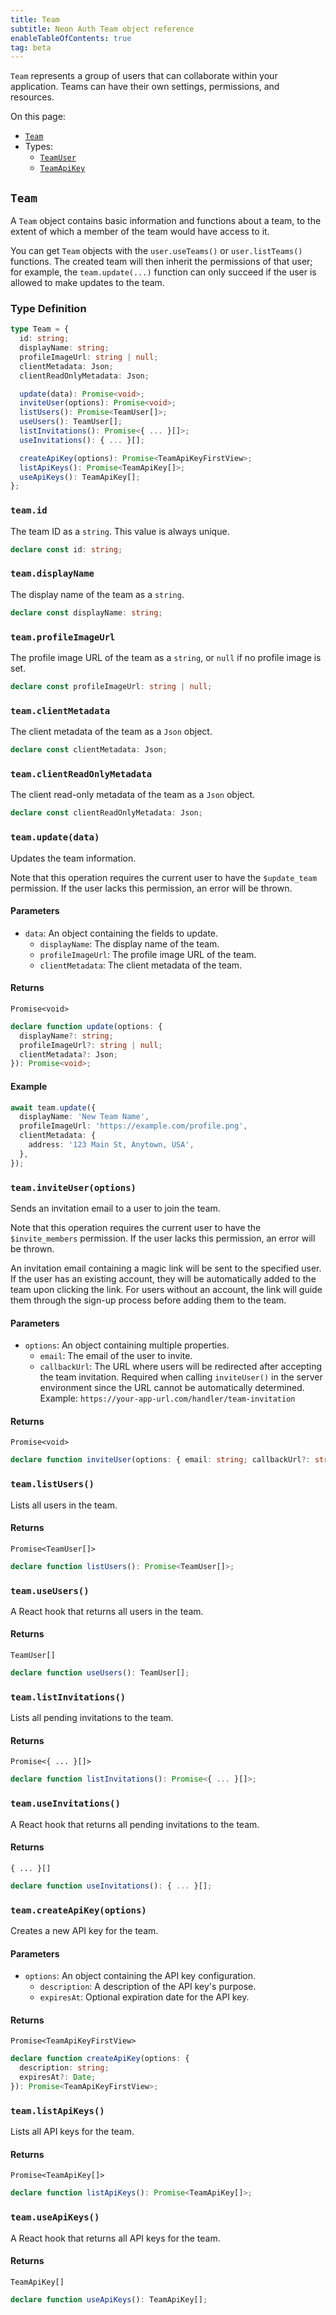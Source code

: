 ```yaml
---
title: Team
subtitle: Neon Auth Team object reference
enableTableOfContents: true
tag: beta
---
```


`Team` represents a group of users that can collaborate within your application. Teams can have their own settings, permissions, and resources.

On this page:

- [`Team`](#team)
- Types:
  - [`TeamUser`](#teamuser)
  - [`TeamApiKey`](#teamapikey)

## `Team`

A `Team` object contains basic information and functions about a team, to the extent of which a member of the team would have access to it.

You can get `Team` objects with the `user.useTeams()` or `user.listTeams()` functions. The created team will then inherit the permissions of that user; for example, the `team.update(...)` function can only succeed if the user is allowed to make updates to the team.

### Type Definition

```typescript
type Team = {
  id: string;
  displayName: string;
  profileImageUrl: string | null;
  clientMetadata: Json;
  clientReadOnlyMetadata: Json;

  update(data): Promise<void>;
  inviteUser(options): Promise<void>;
  listUsers(): Promise<TeamUser[]>;
  useUsers(): TeamUser[];
  listInvitations(): Promise<{ ... }[]>;
  useInvitations(): { ... }[];

  createApiKey(options): Promise<TeamApiKeyFirstView>;
  listApiKeys(): Promise<TeamApiKey[]>;
  useApiKeys(): TeamApiKey[];
};
```

### `team.id`

The team ID as a `string`. This value is always unique.

```typescript
declare const id: string;
```

### `team.displayName`

The display name of the team as a `string`.

```typescript
declare const displayName: string;
```

### `team.profileImageUrl`

The profile image URL of the team as a `string`, or `null` if no profile image is set.

```typescript
declare const profileImageUrl: string | null;
```

### `team.clientMetadata`

The client metadata of the team as a `Json` object.

```typescript
declare const clientMetadata: Json;
```

### `team.clientReadOnlyMetadata`

The client read-only metadata of the team as a `Json` object.

```typescript
declare const clientReadOnlyMetadata: Json;
```

### `team.update(data)`

Updates the team information.

Note that this operation requires the current user to have the `$update_team` permission. If the user lacks this permission, an error will be thrown.

#### Parameters

- `data`: An object containing the fields to update.
  - `displayName`: The display name of the team.
  - `profileImageUrl`: The profile image URL of the team.
  - `clientMetadata`: The client metadata of the team.

#### Returns

`Promise<void>`

```typescript
declare function update(options: {
  displayName?: string;
  profileImageUrl?: string | null;
  clientMetadata?: Json;
}): Promise<void>;
```

#### Example

```typescript
await team.update({
  displayName: 'New Team Name',
  profileImageUrl: 'https://example.com/profile.png',
  clientMetadata: {
    address: '123 Main St, Anytown, USA',
  },
});
```

### `team.inviteUser(options)`

Sends an invitation email to a user to join the team.

Note that this operation requires the current user to have the `$invite_members` permission. If the user lacks this permission, an error will be thrown.

An invitation email containing a magic link will be sent to the specified user. If the user has an existing account, they will be automatically added to the team upon clicking the link. For users without an account, the link will guide them through the sign-up process before adding them to the team.

#### Parameters

- `options`: An object containing multiple properties.
  - `email`: The email of the user to invite.
  - `callbackUrl`: The URL where users will be redirected after accepting the team invitation.
    Required when calling `inviteUser()` in the server environment since the URL cannot be automatically determined.
    Example: `https://your-app-url.com/handler/team-invitation`

#### Returns

`Promise<void>`

```typescript
declare function inviteUser(options: { email: string; callbackUrl?: string }): Promise<void>;
```

### `team.listUsers()`

Lists all users in the team.

#### Returns

`Promise<TeamUser[]>`

```typescript
declare function listUsers(): Promise<TeamUser[]>;
```

### `team.useUsers()`

A React hook that returns all users in the team.

#### Returns

`TeamUser[]`

```typescript
declare function useUsers(): TeamUser[];
```

### `team.listInvitations()`

Lists all pending invitations to the team.

#### Returns

`Promise<{ ... }[]>`

```typescript
declare function listInvitations(): Promise<{ ... }[]>;
```

### `team.useInvitations()`

A React hook that returns all pending invitations to the team.

#### Returns

`{ ... }[]`

```typescript
declare function useInvitations(): { ... }[];
```

### `team.createApiKey(options)`

Creates a new API key for the team.

#### Parameters

- `options`: An object containing the API key configuration.
  - `description`: A description of the API key's purpose.
  - `expiresAt`: Optional expiration date for the API key.

#### Returns

`Promise<TeamApiKeyFirstView>`

```typescript
declare function createApiKey(options: {
  description: string;
  expiresAt?: Date;
}): Promise<TeamApiKeyFirstView>;
```

### `team.listApiKeys()`

Lists all API keys for the team.

#### Returns

`Promise<TeamApiKey[]>`

```typescript
declare function listApiKeys(): Promise<TeamApiKey[]>;
```

### `team.useApiKeys()`

A React hook that returns all API keys for the team.

#### Returns

`TeamApiKey[]`

```typescript
declare function useApiKeys(): TeamApiKey[];
```
